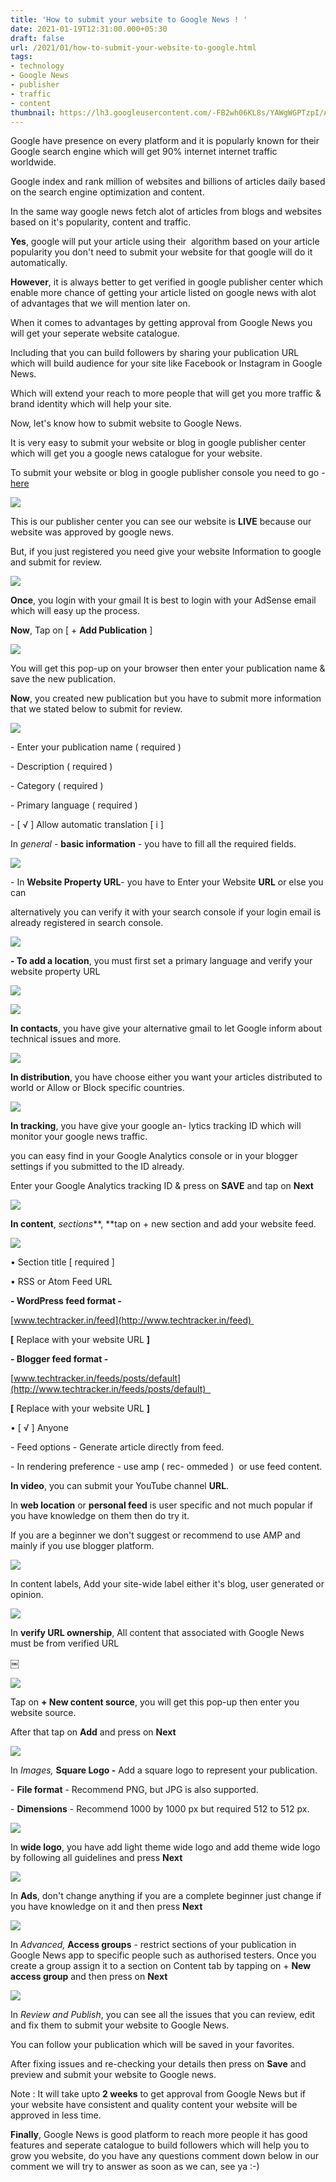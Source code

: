 ```yaml
---
title: 'How to submit your website to Google News ! '
date: 2021-01-19T12:31:00.000+05:30
draft: false
url: /2021/01/how-to-submit-your-website-to-google.html
tags: 
- technology
- Google News
- publisher
- traffic
- content
thumbnail: https://lh3.googleusercontent.com/-FB2wh06KL8s/YAWgWGPTzpI/AAAAAAAAC00/QtIFWqpgiBUrj9hDCXKtpQixwDaACbFKACLcBGAsYHQ/s1600/1610981457592288-0.png "How to submit your website to Google News !"
--- 
```


  

Google have presence on every platform and it is popularly known for their Google search engine which will get 90% internet internet traffic worldwide. 

  

Google index and rank million of websites and billions of articles daily based on the search engine optimization and content. 

  

In the same way google news fetch alot of articles from blogs and websites based on it's popularity, content and traffic. 

  

**Yes**, google will put your article using their  algorithm based on your article popularity you don't need to submit your website for that google will do it automatically. 

  

**However**, it is always better to get verified in google publisher center which enable more chance of getting your article listed on google news with alot of advantages that we will mention later on. 

  

When it comes to advantages by getting approval from Google News you will get your seperate website catalogue. 

  

Including that you can build followers by sharing your publication URL which will build audience for your site like Facebook or Instagram in Google News. 

  

Which will extend your reach to more people that will get you more traffic & brand identity which will help your site. 

  

Now, let's know how to submit website to Google News.

  

It is very easy to submit your website or blog in google publisher center which will get you a google news catalogue for your website. 

  

To submit your website or blog in google publisher console you need to go - [here](https://publishercenter.google.com/)

  

 ![](https://lh3.googleusercontent.com/-361RacN0I3E/YAXSwKHRarI/AAAAAAAAC1w/8UyCCpSI64ofX-YBLTuH8yfzt_7ERlKJwCLcBGAsYHQ/s1600/1610994364523732-0.png) 

  

  

This is our publisher center you can see our website is **LIVE** because our website was approved by google news. 

  

But, if you just registered you need give your website Information to google and submit for review. 

  

 ![](https://lh3.googleusercontent.com/-uFQLi9MDK7o/YAXSvNEW20I/AAAAAAAAC1s/CTfvhkDZ4tY6GtSjxA5hXA0eHKSB1IP0QCLcBGAsYHQ/s1600/1610994360056102-1.png) 

  

  

**Once**, you login with your gmail It is best to login with your AdSense email which will easy up the process. 

  

**Now**, Tap on \[ + **Add Publication** \]

  

 ![](https://lh3.googleusercontent.com/-nLAS6n1v63c/YAXSt3gJOqI/AAAAAAAAC1o/IlKFDGDuNj0f6umIz1c_p6h6w5t4u_e9gCLcBGAsYHQ/s1600/1610994356856067-2.png) 

  

You will get this pop-up on your browser then enter your publication name & save the new publication. 

  

**Now**, you created new publication but you have to submit more information that we stated below to submit for review. 

  

 ![](https://lh3.googleusercontent.com/-TnQCMupGL3Y/YAXStBI-22I/AAAAAAAAC1k/C2Rn7iePDX4_qOrXUUHHWuL3XP1ozsW4gCLcBGAsYHQ/s1600/1610994352762928-3.png) 

  

\- Enter your publication name ( required ) 

\- Description ( required ) 

\- Category ( required ) 

\- Primary language ( required ) 

\- \[ √ \] Allow automatic translation \[ i \]

  

In _general_ - **basic information** - you have to fill all the required fields. 

  

  

 ![](https://lh3.googleusercontent.com/-1mTjSWbD-W0/YAXSsORfgUI/AAAAAAAAC1g/e9KImQ-K7AwJsg8Iqf8q4uh0j_-SW1NbQCLcBGAsYHQ/s1600/1610994348617282-4.png) 

  

\- In **Website Property URL**\- you have to Enter your Website **URL** or else you can

alternatively you can verify it with your search console if your login email is already registered in search console. 

  

 ![](https://lh3.googleusercontent.com/-dot_QAko9mY/YAXSrEAFwrI/AAAAAAAAC1c/4gE2q42nYgIwSslP3MgQw2FrBeDm8FCFACLcBGAsYHQ/s1600/1610994345151649-5.png) 

  

**\- To add a location**, you must first set a primary language and verify your website property URL

  

 ![](https://lh3.googleusercontent.com/-MyhdDF2PPSI/YAXSqAGHjvI/AAAAAAAAC1Y/K2CJUfell9A8vxCNHQjMvSvTKhLGDPppgCLcBGAsYHQ/s1600/1610994341305328-6.png) 

  

 ![](https://lh3.googleusercontent.com/-plMNpev3cGI/YAXSpaxnyxI/AAAAAAAAC1U/Qs_2I5OHb2kFX1keSyYJjr3SdifLIP_6ACLcBGAsYHQ/s1600/1610994337787866-7.png) 

  

  

**In contacts**, you have give your alternative gmail to let Google inform about technical issues and more. 

  

 ![](https://lh3.googleusercontent.com/-HlWJ2bZ9n7Q/YAXSoQoeLXI/AAAAAAAAC1Q/atRi5ljZL2EVb9hHOVthudfMSfGomF6GwCLcBGAsYHQ/s1600/1610994334258137-8.png) 

  

**In distribution**, you have choose either you want your articles distributed to world or Allow or Block specific countries. 

  

 ![](https://lh3.googleusercontent.com/-92As9yEYutk/YAXSnXrZ20I/AAAAAAAAC1M/92jrg_0nA5o8YZB9uJG4HMzWcluhitUrwCLcBGAsYHQ/s1600/1610994330176775-9.png) 

  

**In tracking**, you have give your google an- lytics tracking ID which will monitor your google news traffic. 

  

you can easy find in your Google Analytics console or in your blogger settings if you submitted to the ID already. 

  

Enter your Google Analytics tracking ID & press on **SAVE** and tap on **Next**

 **![](https://lh3.googleusercontent.com/-pxh9_yYMXeY/YAXSmXLBVbI/AAAAAAAAC1I/f_URpHCtu6ATIRxxR6fuBgA_ixAwNSFYACLcBGAsYHQ/s1600/1610994325673045-10.png)** 

**In content**, _sections_**, **tap on + new section and add your website feed. 

  

 ![](https://lh3.googleusercontent.com/-GcMvVpAg-5I/YAXSldFGj0I/AAAAAAAAC1E/TsCWD0Maf1IOb-cryFk7lHGuz211nDYRACLcBGAsYHQ/s1600/1610994321218699-11.png) 

  

• Section title \[ required \]

  

• RSS or Atom Feed URL

  

**\- WordPress feed format -**

[www.techtracker.in/feed](http://www.techtracker.in/feed) 

**\[** Replace with your website URL **\]**  

**\- Blogger feed format -**

  

[www.techtracker.in/feeds/posts/default](http://www.techtracker.in/feeds/posts/default)  

**\[** Replace with your website URL **\]**  

  

• \[ √ \] Anyone

  

\- Feed options - Generate article directly from feed. 

  

\- In rendering preference - use amp ( rec- ommeded )  or use feed content. 

  

**In video**, you can submit your YouTube channel **URL**. 

  

In **web location** or **personal feed** is user specific and not much popular if you have knowledge on them then do try it. 

  

If you are a beginner we don't suggest or recommend to use AMP and mainly if you use blogger platform. 

  

 ![](https://lh3.googleusercontent.com/-fRo9kwDPfFw/YAXSkM9zfVI/AAAAAAAAC1A/bspYgnLQ7_YKkoW6wzfArt6blB62v3rOQCLcBGAsYHQ/s1600/1610994315863503-12.png) 

  

In content labels, Add your site-wide label either it's blog, user generated or opinion. 

  

 ![](https://lh3.googleusercontent.com/-gN1jg4-VnrE/YAZo1J5_8aI/AAAAAAAAC2k/tqaKQewrrpA6UfE_wIzeYDSSc272Ib-5wCLcBGAsYHQ/s1600/1611032780305876-0.png) 

  

In **verify URL ownership**, All content that associated with Google News must be from verified URL 

￼

 ![](https://lh3.googleusercontent.com/-Ho6lXan6yTY/YAZoy5rV9mI/AAAAAAAAC2g/Ocxj0Q3Nvu8dOaIJiSGl41JnGmHVEiAtgCLcBGAsYHQ/s1600/1611032772748463-1.png) 

  

Tap on **\+ New content source**, you will get this pop-up then enter you website source.

  

After that tap on **Add** and press on **Next**

  

 **![](https://lh3.googleusercontent.com/-WzVInMR9HQ0/YAZoxHIHUwI/AAAAAAAAC2c/DStts08ZnSIF7m5sWsDx3-qGYNZF7rG3ACLcBGAsYHQ/s1600/1611032768673298-2.png)** 

In _Images,_ **Square Logo -** Add a square logo to represent your publication. 

  

\- **File format** - Recommend PNG, but JPG is also supported. 

  

\- **Dimensions** - Recommend 1000 by 1000 px but required 512 to 512 px. 

  

 ![](https://lh3.googleusercontent.com/-Dsbn5si-VSM/YAZowEZKMzI/AAAAAAAAC2Y/x-fzP5m-8SIuEbAPI8yiJd4FNvQ1sKm6QCLcBGAsYHQ/s1600/1611032764791265-3.png) 

  

In **wide logo**, you have add light theme wide logo and add theme wide logo by following all guidelines and press **Next**

 **![](https://lh3.googleusercontent.com/-XJuh6zQMu04/YAZovBYGfLI/AAAAAAAAC2U/khM-yInPHS4aS-dKfH8YNpdcnbGNkznNgCLcBGAsYHQ/s1600/1611032756026082-4.png)** 

In **Ads**, don't change anything if you are a complete beginner just change if you have knowledge on it and then press **Next**

 **![](https://lh3.googleusercontent.com/-N5ngKODM_e8/YAaDx6KImvI/AAAAAAAAC3E/palHEEtW-kIg-rnefeskdqv2RFRKgVW_wCLcBGAsYHQ/s1600/1611039682435908-0.png)** 

In _Advanced,_ **Access groups** \- restrict sections of your publication in Google News app to specific people such as authorised testers. Once you create a group assign it to a section on Content tab by tapping on + **New access group** and then press on **Next** 

  

 ![](https://lh3.googleusercontent.com/-N2IZexKF4t4/YAaDwfAtdrI/AAAAAAAAC3A/yrF7BYhI1z8-2_JqXjZZ6MCbUGK8XOn1QCLcBGAsYHQ/s1600/1611039673722861-1.png) 

  

In _Review and Publish_, you can see all the issues that you can review, edit and fix them to submit your website to Google News. 

  

You can follow your publication which will be saved in your favorites. 

  

After fixing issues and re-checking your details then press on **Save** and preview and submit your website to Google news. 

  

Note : It will take upto **2 weeks** to get approval from Google News but if your website have consistent and quality content your website will be approved in less time. 

  

**Finally**, Google News is good platform to reach more people it has good features and seperate catalogue to build followers which will help you to grow you website, do you have any questions comment down below in our comment we will try to answer as soon as we can, see ya :-)